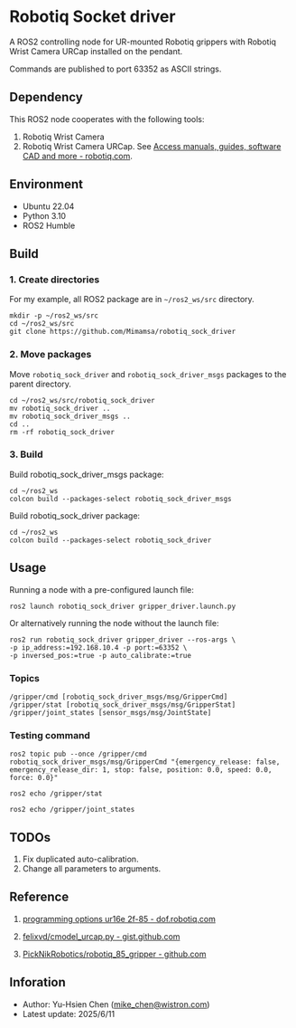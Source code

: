 # Robotiq Socket driver

A ROS2 controlling node for UR-mounted Robotiq grippers with Robotiq Wrist Camera URCap installed on the pendant.

Commands are published to port 63352 as ASCII strings.


## Dependency

This ROS2 node cooperates with the following tools:
1. Robotiq Wrist Camera
2. Robotiq Wrist Camera URCap. See [Access manuals, guides, software CAD and more - robotiq.com](https://robotiq.com/support).


## Environment

- Ubuntu 22.04
- Python 3.10
- ROS2 Humble


## Build

### 1. Create directories

For my example, all ROS2 package are in ```~/ros2_ws/src``` directory.

```
mkdir -p ~/ros2_ws/src
cd ~/ros2_ws/src
git clone https://github.com/Mimamsa/robotiq_sock_driver
```

### 2. Move packages

Move ```robotiq_sock_driver``` and ```robotiq_sock_driver_msgs``` packages to the parent directory.

```
cd ~/ros2_ws/src/robotiq_sock_driver
mv robotiq_sock_driver ..
mv robotiq_sock_driver_msgs ..
cd ..
rm -rf robotiq_sock_driver
```

### 3. Build

Build robotiq_sock_driver_msgs package:

```
cd ~/ros2_ws
colcon build --packages-select robotiq_sock_driver_msgs
```

Build robotiq_sock_driver package:
```
cd ~/ros2_ws
colcon build --packages-select robotiq_sock_driver
```


## Usage

Running a node with a pre-configured launch file:
```
ros2 launch robotiq_sock_driver gripper_driver.launch.py
```

Or alternatively running the node without the launch file:
```
ros2 run robotiq_sock_driver gripper_driver --ros-args \
-p ip_address:=192.168.10.4 -p port:=63352 \
-p inversed_pos:=true -p auto_calibrate:=true
```


### Topics

```
/gripper/cmd [robotiq_sock_driver_msgs/msg/GripperCmd]
/gripper/stat [robotiq_sock_driver_msgs/msg/GripperStat]
/gripper/joint_states [sensor_msgs/msg/JointState]

```


### Testing command

```
ros2 topic pub --once /gripper/cmd robotiq_sock_driver_msgs/msg/GripperCmd "{emergency_release: false, emergency_release_dir: 1, stop: false, position: 0.0, speed: 0.0, force: 0.0}"
```

```
ros2 echo /gripper/stat
```

```
ros2 echo /gripper/joint_states
```


## TODOs

1. Fix duplicated auto-calibration.
2. Change all parameters to arguments.


## Reference

1. [programming options ur16e 2f-85 - dof.robotiq.com](https://dof.robotiq.com/discussion/1962/programming-options-ur16e-2f-85)

2. [felixvd/cmodel_urcap.py - gist.github.com](https://gist.github.com/felixvd/d538cad3150e9cac28dae0a3132701cf)

3. [PickNikRobotics/robotiq_85_gripper - github.com](https://github.com/PickNikRobotics/robotiq_85_gripper/blob/0f8410468ffd7b45a3345f411bacd855920c612e/robotiq_85_driver/)


## Inforation

- Author: Yu-Hsien Chen (mike_chen@wistron.com)
- Latest update: 2025/6/11

